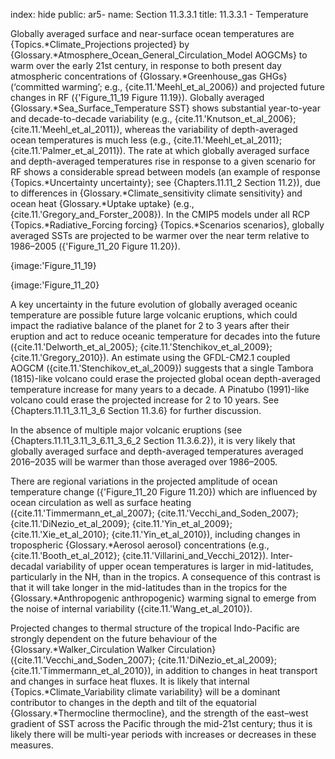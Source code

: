 index: hide
public: ar5-
name: Section 11.3.3.1
title: 11.3.3.1 - Temperature

Globally averaged surface and near-surface ocean temperatures are {Topics.*Climate_Projections projected} by {Glossary.*Atmosphere_Ocean_General_Circulation_Model AOGCMs} to warm over the early 21st century, in response to both present day atmospheric concentrations of {Glossary.*Greenhouse_gas GHGs} (‘committed warming’; e.g., {cite.11.'Meehl_et_al_2006}) and projected future changes in RF ({'Figure_11_19 Figure 11.19}). Globally averaged {Glossary.*Sea_Surface_Temperature SST} shows substantial year-to-year and decade-to-decade variability (e.g., {cite.11.'Knutson_et_al_2006}; {cite.11.'Meehl_et_al_2011}), whereas the variability of depth-averaged ocean temperatures is much less (e.g., {cite.11.'Meehl_et_al_2011}; {cite.11.'Palmer_et_al_2011}). The rate at which globally averaged surface and depth-averaged temperatures rise in response to a given scenario for RF shows a considerable spread between models (an example of response {Topics.*Uncertainty uncertainty}; see {Chapters.11.11_2 Section 11.2}), due to differences in {Glossary.*Climate_sensitivity climate sensitivity} and ocean heat {Glossary.*Uptake uptake} (e.g., {cite.11.'Gregory_and_Forster_2008}). In the CMIP5 models under all RCP {Topics.*Radiative_Forcing forcing} {Topics.*Scenarios scenarios}, globally averaged SSTs are projected to be warmer over the near term relative to 1986–2005 ({'Figure_11_20 Figure 11.20}).

{image:'Figure_11_19}

{image:'Figure_11_20}

A key uncertainty in the future evolution of globally averaged oceanic temperature are possible future large volcanic eruptions, which could impact the radiative balance of the planet for 2 to 3 years after their eruption and act to reduce oceanic temperature for decades into the future ({cite.11.'Delworth_et_al_2005}; {cite.11.'Stenchikov_et_al_2009}; {cite.11.'Gregory_2010}). An estimate using the GFDL-CM2.1 coupled AOGCM ({cite.11.'Stenchikov_et_al_2009}) suggests that a single Tambora (1815)-like volcano could erase the projected global ocean depth-averaged temperature increase for many years to a decade. A Pinatubo (1991)-like volcano could erase the projected increase for 2 to 10 years. See {Chapters.11.11_3.11_3_6 Section 11.3.6} for further discussion.

In the absence of multiple major volcanic eruptions (see {Chapters.11.11_3.11_3_6.11_3_6_2 Section 11.3.6.2}), it is very likely that globally averaged surface and depth-averaged temperatures averaged 2016–2035 will be warmer than those averaged over 1986–2005.

There are regional variations in the projected amplitude of ocean temperature change ({'Figure_11_20 Figure 11.20}) which are influenced by ocean circulation as well as surface heating ({cite.11.'Timmermann_et_al_2007}; {cite.11.'Vecchi_and_Soden_2007}; {cite.11.'DiNezio_et_al_2009}; {cite.11.'Yin_et_al_2009}; {cite.11.'Xie_et_al_2010}; {cite.11.'Yin_et_al_2010}), including changes in tropospheric {Glossary.*Aerosol aerosol} concentrations (e.g., {cite.11.'Booth_et_al_2012}; {cite.11.'Villarini_and_Vecchi_2012}). Inter-decadal variability of upper ocean temperatures is larger in mid-latitudes, particularly in the NH, than in the tropics. A consequence of this contrast is that it will take longer in the mid-latitudes than in the tropics for the {Glossary.*Anthropogenic anthropogenic} warming signal to emerge from the noise of internal variability ({cite.11.'Wang_et_al_2010}).

Projected changes to thermal structure of the tropical Indo-Pacific are strongly dependent on the future behaviour of the {Glossary.*Walker_Circulation Walker Circulation} ({cite.11.'Vecchi_and_Soden_2007}; {cite.11.'DiNezio_et_al_2009}; {cite.11.'Timmermann_et_al_2010}), in addition to changes in heat transport and changes in surface heat fluxes. It is likely that internal {Topics.*Climate_Variability climate variability} will be a dominant contributor to changes in the depth and tilt of the equatorial {Glossary.*Thermocline thermocline}, and the strength of the east–west gradient of SST across the Pacific through the mid-21st century; thus it is likely there will be multi-year periods with increases or decreases in these measures.
